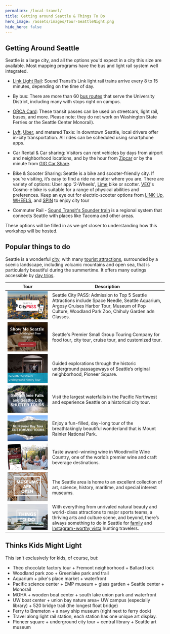 ```yaml
---
permalink: /local-travel/
title: Getting around Seattle & Things To Do
hero_image: /assets/images/Tour-SeattleNight.png
hide_hero: false
---
```


## Getting Around Seattle

Seattle is a large city, and all the options you'd expect in a city this size are available. Most mapping programs have the bus and light rail system well integrated.

- [Link Light Rail](https://www.soundtransit.org/ride-with-us/routes-schedules/1-line): Sound Transit’s Link light rail trains arrive every 8 to 15 minutes, depending on the time of day.
- By bus: There are more than 60 [bus routes](https://kingcounty.gov/depts/transportation/metro/schedules-maps.aspx) that serve the University District, including many with stops right on campus.
- [ORCA Card](http://orcacard.com/): These transit passes can be used on streetcars, light rail, buses, and more. Please note: they do not work on Washington State Ferries or the Seattle Center Monorail).
- [Lyft](https://www.lyft.com/rider/cities/seattle-wa), [Uber](https://www.uber.com/global/en/cities/seattle/), and metered Taxis: In downtown Seattle, local drivers offer in-city transportation. All rides can be scheduled using smartphone apps.
- Car Rental & Car sharing: Visitors can rent vehicles by days from airport and neighborhood locations, and by the hour from [Zipcar](https://www.zipcar.com/seattle) or by the minute from [GIG Car Share](https://gigcarshare.com/seattle/).
- Bike & Scooter Sharing: Seattle is a bike and scooter-friendly city. If you’re visiting, it’s easy to find a ride no matter where you are. There are variety of options: Uber app '2-Wheels', [Lime](https://www.li.me/) bike or scotter. [VEO](https://www.veoride.com/seattle/)'s Cosmo-e bike is suitable for a range of physical abilities and preferences. Keep an eye out for electric-scooter options from [LINK-Up](https://www.link.city/seattle), [WHEELS](https://takewheels.com/), and [SPIN](https://www.spin.app/) to enjoy city tour  

- Commuter Rail - [Sound Transit's Sounder train](https://www.soundtransit.org/ride-with-us/stations/sounder-train-stations) is a regional system that connects Seattle with places like Tacoma and other areas.

These options will be filled in as we get closer to understanding how this workshop will be hosted.

## Popular things to do

Seattle is a wonderful [city](https://en.wikipedia.org/wiki/Seattle), with many [tourist attractions](https://visitseattle.org/things-to-do/sightseeing/top-25-attractions/), surrounded by a scenic  landscape, including volcanic mountains and open sea,  that is particularly beautiful during the summertime. It offers many outings accessible by [day trips](https://www.planetware.com/washington/seattle-day-trips-us-wa-ss.htm).

| Tour | Description |
| -- | -- |
| <a href="https://www.citypass.com/seattle"><img src="/assets/images/SeattleCityPass.png" style="height: 80px width: 100px"/> </a> | Seattle City PASS: Admission to Top 5 Seattle Attractions include Space Needle, Seattle Aquarium, Argosy Cruises Harbor Tour, Museum of Pop Culture, Woodland Park Zoo, Chihuly Garden adn Glasses.  |
| <a href="https://showmeseattle.com"> <img src="/assets/images/Tour-ShowMeSeattle.png" style="height: 80px width: 100px"/> </a> | Seattle's Premier Small Group Touring Company for food tour, city tour, cruise tour, and customized tour. |
| <a href="https://www.beneath-the-streets.com"> <img src="/assets/images/Tour-BeneathTheStreets.png" style="height: 80px width: 100px"/> </a> | Guided explorations through the historic underground passageways of Seattle’s original neighborhood, Pioneer Square. |
| <a href="https://www.shuttertours.com/snoqualmie-falls-tour.php"> <img src="/assets/images/Tour-ShutterTours.png" style="height: 80px width: 100px"/> </a> |  Visit the largest waterfalls in the Pacific Northwest and experience Seattle on a historical city tour. |
| <a href="https://toursofseattle.com/product/mt-rainier-day-tour"> <img src="/assets/images/Tour-CustomizedTours.png" style="height: 80px width: 100px"/> </a> |  Enjoy a fun-filled, day-long tour of the breathtakingly beautiful wonderland that is Mount Rainier National Park. |
| <a href="https://woodinvillewinecountry.com/"> <img src="/assets/images/Tour-WoodinvilleWine.png" style="height: 80px width: 100px"/> </a> | Taste award-winning wine in Woodinville Wine Country, one of the world’s premier wine and craft beverage destinations. |
| <a href="https://visitseattle.org/things-to-do/arts-culture/museums/reopening-museums/"> <img src="/assets/images/Tour-Museums.png" style="height: 80px width: 100px"/> </a> | The Seattle area is home to an excellent collection of art, science, history, maritime, and special interest museums. |
| <a href="https://visitseattle.org/things-to-do/?gclid=Cj0KCQjwvLOTBhCJARIsACVldV3QLL_H-hyYwjfvGXuZFqKyP2mnT7P6bwTRfr5ktXOofcr-Q2XxocgaAu8zEALw_wcB"> <img src="/assets/images/Tour-ThingsToDo.png" style="height: 80px width: 100px"/> </a> | With everything from unrivaled natural beauty and world-class attractions to major sports teams, a thriving arts and culture scene, and beyond, there’s always something to do in Seattle for [family](https://visitseattle.org/things-to-do/families/) and [Instagram-worthy vista](https://visitseattle.org/seattle-localist/see/highest-heights/) hunting travelers. |

## Thinks Kids Might Light

This isn't exclusively for kids, of course, but:

- Theo chocolate factory tour + Fremont neighborhood + Ballard lock
- Woodland park zoo + Greenlake park and trail
- Aquarium + pike's place market + waterfront
- Pacific science center + EMP museum + glass garden + Seattle center + Monorail
- MOHA + wooden boat center + south lake union park and waterfront
- UW boat center + union bay nature area+ UW campus (especially library) + 520 bridge trail (the longest float bridge)
- Ferry to Bremeton + a navy ship museum (right next to ferry dock)
- Travel along light rail station, each station has one unique art display.
- Pioneer square + underground city tour + central library + Seattle art museum
